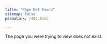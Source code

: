 ```yaml
---
title: "Page Not Found"
sitemap: false
permalink: /404.html

---
```


The page you were trying to view does not exist.
